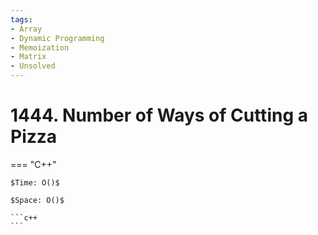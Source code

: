 ```yaml
---
tags:
- Array
- Dynamic Programming
- Memoization
- Matrix
- Unsolved
---
```



# 1444. Number of Ways of Cutting a Pizza

=== "C++"

    $Time: O()$

    $Space: O()$

    ```c++
    ```
